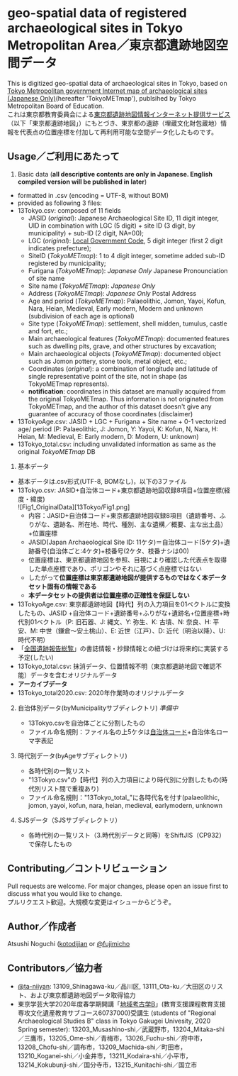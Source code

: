# geo-spatial data of registered archaeological sites in Tokyo Metropolitan Area／東京都遺跡地図空間データ
This is digitized geo-spatial data of archaeological sites in Tokyo, based on [Tokyo Metropolitan government Internet map of archaeological sites (Japanese Only)](https://tokyo-iseki.metro.tokyo.lg.jp/)(hereafter 'TokyoMETmap'), publsihed by Tokyo Metropolitan Board of Education.  
これは東京都教育委員会による[東京都遺跡地図情報インターネット提供サービス](https://tokyo-iseki.metro.tokyo.lg.jp/)（以下「東京都遺跡地図」）にもとづき、東京都の遺跡（埋蔵文化財包蔵地）情報を代表点の位置座標を付加して再利用可能な空間データ化したものです。  

## Usage／ご利用にあたって

1. Basic data (**all descriptive contents are only in Japanese. English compiled version will be published in later**)  
* formatted in .csv (encoding = UTF-8, without BOM)  
* provided as following 3 files:  
* 13Tokyo.csv: composed of 11 fields
    * JASID (*original*): Japanese Archaeological Site ID, 11 digit integer, UID in combination with LGC (5 digit) + site ID (3 digit, by municipality) + sub-ID (2 digit, NA=00);  
    * LGC (*original*): [Local Government Code](http://data.e-stat.go.jp/lodw/en/provdata/lodRegion), 5 digit integer (first 2 digit indicates prefecture);  
    * SiteID (*TokyoMETmap*): 1 to 4 digit integer, sometime added sub-ID registered by municipality;  
    * Furigana (*TokyoMETmap*): *Japanese Only* Japanese Pronounciation of site name
    * Site name (*TokyoMETmap*): *Japanese Only*
    * Address (*TokyoMETmap*): *Japanese Only* Postal Address
    * Age and period (*TokyoMETmap*): Palaeolithic, Jomon, Yayoi, Kofun, Nara, Heian, Medieval, Early modern, Modern and unknown (subdivision of each age is optional)  
    * Site type (*TokyoMETmap*): settlement, shell midden, tumulus, castle and fort, etc.;  
    * Main archaeological features (*TokyoMETmap*): documented features such as dwelling pits, grave, and other structures by excavation;  
    * Main archaeological objects (*TokyoMETmap*): documented object such as Jomon pottery, stone tools, metal object, etc.;  
    * Coordinates (*original*): a combination of longitude and latitude of single representative point of the site, not in shape (as TokyoMETmap represents).  
    * **notification**: coordinates in this dataset are manually acquired from the original TokyoMETmap. Thus information is not originated from TokyoMETmap, and the author of this dataset doesn't give any guarantee of accuracy of those coordinates (disclaimer)  
* 13TokyoAge.csv: JASID + LGC + Furigana + Site name + 0-1 vectorized age/ period (P: Palaeolithic, J: Jomon, Y: Yayoi, K: Kofun, N, Nara, H: Heian, M: Medieval, E: Early modern, D: Modern, U: unknown) 
* 13Tokyo_total.csv: including unvalidated information as same as the original *TokyoMETmap* DB

1. 基本データ  
* 基本データは.csv形式(UTF-8, BOMなし)，以下の3ファイル  
* 13Tokyo.csv: JASID+自治体コード+東京都遺跡地図収録8項目+位置座標(経度・緯度)  
![Fig1_OriginalData][13Tokyo/Fig1.png]
    * 内容：JASID+自治体コード+東京都遺跡地図収録8項目（遺跡番号、ふりがな、遺跡名、所在地、時代、種別、主な遺構／概要、主な出土品）+位置座標   
    * JASID(Japan Archaeological Site ID: 11ケタ)＝自治体コード(5ケタ)+遺跡番号(自治体ごと:4ケタ)+枝番号(2ケタ、枝番ナシは00)  
    * 位置座標は、東京都遺跡地図を参照、目視により確認した代表点を取得した単点座標であり、ポリゴンやそれに基づく点座標ではない  
    * したがって**位置座標は東京都遺跡地図が提供するものではなく本データセット固有の情報である**  
    * **本データセットの提供者は位置座標の正確性を保証しない**  
* 13TokyoAge.csv: 東京都遺跡地図【時代】列の入力項目を01ベクトルに変換したもの、JASID +自治体コード+遺跡番号+ふりがな+遺跡名+位置座標+時代別01ベクトル（P: 旧石器、J: 縄文、Y: 弥生、K: 古墳、N: 奈良、H: 平安、M: 中世（鎌倉〜安土桃山）、E: 近世（江戸）、D: 近代（明治以降）、U: 時代不明）  
* 「[全国遺跡報告総覧](https://sitereports.nabunken.go.jp/ja)」の書誌情報・抄録情報との紐づけは将来的に実装する予定(したい) 
* 13Tokyo_total.csv: 抹消データ、位置情報不明（東京都遺跡地図で確認不能）データを含むオリジナルデータ
* **アーカイブデータ**
* 13Tokyo_total2020.csv: 2020年作業時のオリジナルデータ 

2. 自治体別データ(byMunicipalityサブディレクトリ)  *準備中*  
    * 13Tokyo.csvを自治体ごとに分割したもの  
    * ファイル命名規則：ファイル名の上5ケタは[自治体コード](https://www.soumu.go.jp/denshijiti/code.html)+自治体名ローマ字表記  

3. 時代別データ(byAgeサブディレクトリ)  
    * 各時代別の一覧リスト  
    * "13Tokyo.csv"の【時代】列の入力項目により時代別に分割したもの(時代別リスト間で重複あり)  
    * ファイル命名規則："13Tokyo_total_"に各時代名を付す(palaeolithic, jomon, yayoi, kofun, nara, heian, medieval, earlymodern, unknown  

4. SJSデータ（SJSサブディレクトリ）
    * 各時代別の一覧リスト（3.時代別データと同等）をShiftJIS（CP932）で保存したもの

## Contributing／コントリビューション
Pull requests are welcome. For major changes, please open an issue first to discuss what you would like to change.  
プルリクエスト歓迎。大規模な変更はイシューからどうぞ。  

## Author／作成者
Atsushi Noguchi ([kotodijian](https://github.com/kotdijian) or [@fujimicho](https://X.com/fujimicho)  


## Contributors／協力者  
* [@ta-niiyan](https://twitter.com/ta_niiyan): 13109_Shinagawa-ku／品川区, 13111_Ota-ku／大田区のリスト、および東京都遺跡地図データ取得協力  
* 東京学芸大学2020年度春学期開講「[地域考古学B](https://portal.u-gakugei.ac.jp/syllabus/)」(教育支援課程教育支援専攻文化遺産教育サブコース60737000)受講生 (students of "Regional Archaeological Studies B" class in Tokyo Gakugei Univesity, 2020 Spring semester): 13203_Musashino-shi／武蔵野市，13204_Mitaka-shi／三鷹市，13205_Ome-shi／青梅市，13026_Fuchu-shi／府中市，13208_Chofu-shi／調布市，13209_Machida-shi／町田市，13210_Koganei-shi／小金井市，13211_Kodaira-shi／小平市，13214_Kokubunji-shi／国分寺市，13215_Kunitachi-shi／国立市
  
